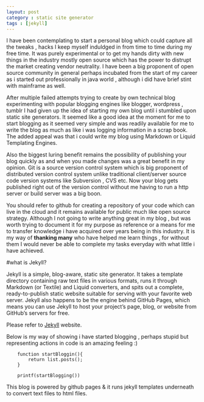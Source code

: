 ```yaml
---
layout: post
category : static site generator
tags : [jekyll]
---
```


I have been contemplating to start a personal blog which could capture all the tweaks , hacks I keep myself induldged in from time to time during my free time. It was purely experimental or to get my hands dirty with new things in the industry mostly open source which has the power to distrupt the market creating vendor neutrality. I have been a big proponent of open source community in general perhaps incubated from the start of my career as i started out professionally in java world , although i did have brief stint with mainframe as well.

After multiple failed attempts trying to create by own technical blog experimenting with popular blogging engines like blogger, wordpress , tumblr I had given up the idea of starting my own blog until i stumbled upon static site generators. It seemed like a good idea at the moment for me to start blogging as it seemed very simple and was readily available for me to write the blog as much as like i was logging information in a scrap book. The added appeal was that i could write my blog using Markdown or Liquid Templating Engines.

Also the biggest luring benefit remains the possibility of publishing your blog quickly as and when you made changes was a great benefit in my opinion. Git is a source version control system which is big proponent of distributed version control system unlike traditional client/server source code version systems like Subversion , CVS etc. Now your blog gets published right out of the version control without me having to run a http server or build server was a big boon.

You should refer to github for creating a repository of your code which can live in the cloud and it remains available for public much like open source strategy. Although I not going to write anything great in my blog , but was worth trying to document it for my purpose as reference or a means for me to transfer knowledge i have acquired over years being in this industry. It is my way of __thanking many__ who have helped me learn things , for without them I would never be able to complete my tasks everyday with what little i have achieved.

#what is Jekyll?

Jekyll is a simple, blog-aware, static site generator. It takes a template directory containing raw text files in various formats, runs it through Markdown (or Textile) and Liquid converters, and spits out a complete, ready-to-publish static website suitable for serving with your favorite web server. Jekyll also happens to be the engine behind GitHub Pages, which means you can use Jekyll to host your project’s page, blog, or website from GitHub’s servers for free.

Please refer to [Jekyll](http://jekyllrb.com/) website. 

Below is my way of showing i have started blogging , perhaps stupid but representing actions in code is an amazing feeling :)

        function startBloggin(){
            return list.posts();
        }
        
        printf(startBlogging())
    

This blog is powered by github pages & it runs jekyll templates underneath to convert text files to html files.
